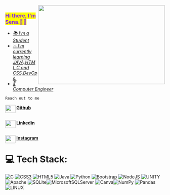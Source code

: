 <img src="https://gist.github.com/MedRedha/fd8e2481bde2610c96b9aafde543879c#file-coding-gif" align="right" width="400" height="250">

### <strong><mark style="color:blueviolet"> Hi there, I'm Sena.🙇‍♀️</strong>

<ul>
<li ><u><em>📚 I'm a Student</u></li>
<li ><u>💥 I'm currently learning JAVA,HTML,C and CSS,DevOps.</u></li>
<li ><u>🍃 Computer Engineer</em></u></li>
</ul>

<font><code>Reach out to me</code></font>

<img height="25" width="32" src="https://unpkg.com/simple-icons@v8/icons/github.svg" align="left" /><strong style="color:gray"> [Github]</strong><br><br>


<img height="25" width="32" src="https://unpkg.com/simple-icons@v8/icons/linkedin.svg" align="left" /><strong style="color:gray">[Linkedin]</strong><br><br>

<img height="25" width="32" src="https://unpkg.com/simple-icons@v8/icons/instagram.svg" align="left" /><strong style="color:gray">[Instagram]</strong><br>

[Github]:https://github.com/senaakat
[Linkedin]:https://www.linkedin.com/in/sena-akat-9baaa0226/
[Instagram]:https://www.instagram.com/sena_akat/

# 💻 Tech Stack:
![C](https://img.shields.io/badge/c-%2300599C.svg?style=for-the-badge&logo=c&logoColor=white) ![CSS3](https://img.shields.io/badge/css3-%231572B6.svg?style=for-the-badge&logo=css3&logoColor=white) ![HTML5](https://img.shields.io/badge/html5-%23E34F26.svg?style=for-the-badge&logo=html5&logoColor=white) ![Java](https://img.shields.io/badge/java-%23ED8B00.svg?style=for-the-badge&logo=java&logoColor=white) ![Python](https://img.shields.io/badge/python-3670A0?style=for-the-badge&logo=python&logoColor=ffdd54) ![Bootstrap](https://img.shields.io/badge/bootstrap-%23563D7C.svg?style=for-the-badge&logo=bootstrap&logoColor=white) ![NodeJS](https://img.shields.io/badge/node.js-6DA55F?style=for-the-badge&logo=node.js&logoColor=white) ![UNITY](https://img.shields.io/badge/Unity-%2320232a.svg?style=for-the-badge&logo=unity&logoColor=white) ![Apache](https://img.shields.io/badge/apache-%23D42029.svg?style=for-the-badge&logo=apache&logoColor=white) ![SQLite](https://img.shields.io/badge/sqlite-%2307405e.svg?style=for-the-badge&logo=sqlite&logoColor=white)![MicrosoftSQLServer](https://img.shields.io/badge/Microsoft%20SQL%20Sever-CC2927?style=for-the-badge&logo=microsoft%20sql%20server&logoColor=white) ![Canva](https://img.shields.io/badge/Canva-%2300C4CC.svg?style=for-the-badge&logo=Canva&logoColor=white)![NumPy](https://img.shields.io/badge/numpy-%23013243.svg?style=for-the-badge&logo=numpy&logoColor=white) ![Pandas](https://img.shields.io/badge/pandas-%23150458.svg?style=for-the-badge&logo=pandas&logoColor=white) ![LINUX](https://img.shields.io/badge/Linux-FCC624?style=for-the-badge&logo=linux&logoColor=black)
